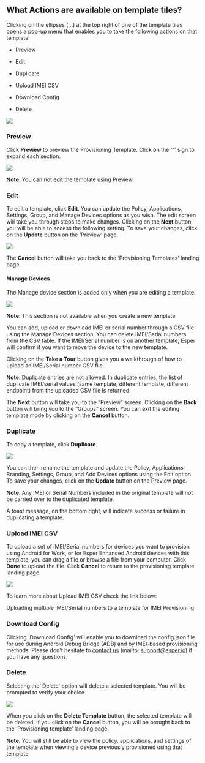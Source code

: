 
## What Actions are available on template tiles?

Clicking on the ellipses (...) at the top right of one of the template tiles opens a pop-up menu that enables you to take the following actions on that template:

-   Preview
    
-   Edit
    
-   Duplicate
    
-   Upload IMEI CSV
    
-   Download Config
    
-   Delete
    

![](./images/3_ProvisioningTemplates_Actions.png)

### Preview

Click **Preview** to preview the Provisioning Template. Click on the ‘^’ sign to expand each section.

![](./images/4_ProvisioningTemplates_Preview.png)

**Note**: You can not edit the template using Preview.

### Edit

To edit a template, click **Edit**. You can update the Policy, Applications, Settings, Group, and Manage Devices options as you wish. The edit screen will take you through steps to make changes. Clicking on the **Next** button, you will be able to access the following setting. To save your changes, click on the **Update** button on the ‘Preview’ page.

  

![](./images/5_ProvisioningTemplates_Edit.png)

The **Cancel** button will take you back to the ‘Provisioning Templates’ landing page.

#### Manage Devices

The Manage device section is added only when you are editing a template.

![](./images/5a-managedevice.png)

  
**Note**: This section is not available when you create a new template.

You can add, upload or download IMEI or serial number through a CSV file using the Manage Devices section. You can delete IMEI/Serial numbers from the CSV table. If the IMEI/Serial number is on another template, Esper will confirm if you want to move the device to the new template.

Clicking on the **Take a Tour** button gives you a walkthrough of how to upload an IMEI/Serial number CSV file.

**Note**: Duplicate entries are not allowed. In duplicate entries, the list of duplicate IMEI/serial values (same template, different template, different endpoint) from the uploaded CSV file is returned.

The **Next** button will take you to the “Preview” screen. Clicking on the **Back** button will bring you to the “Groups” screen. You can exit the editing template mode by clicking on the **Cancel** button.

### Duplicate

To copy a template, click **Duplicate**.

![](./images/6_ProvisioningTemplates_Duplicate.png)

You can then rename the template and update the Policy, Applications, Branding, Settings, Group, and Add Devices options using the Edit option. To save your changes, click on the **Update** button on the Preview page.

**Note**: Any IMEI or Serial Numbers included in the original template will not be carried over to the duplicated template.

A toast message, on the bottom right, will indicate success or failure in duplicating a template.

### Upload IMEI CSV

To upload a set of IMEI/Serial numbers for devices you want to provision using Android for Work, or for Esper Enhanced Android devices with this template, you can drag a file or browse a file from your computer. Click **Done** to upload the file. Click **Cancel** to return to the provisioning template landing page.

![](./images/7_ProvisioningTemplates_IMEI_Upload.png)
  

To learn more about Upload IMEI CSV check the link below: 

Uploading multiple IMEI/Serial numbers to a template for IMEI Provisioning

### Download Config

Clicking 'Download Config' will enable you to download the config.json file for use during Android Debug Bridge (ADB) and by IMEI-based provisioning methods. Please don't hesitate to [contact us](https://docs.esper.io/home/support.html#support) (mailto: [support@esper.io](mailto:support@esper.io)) if you have any questions.

### Delete

Selecting the’ Delete' option will delete a selected template. You will be prompted to verify your choice.

![](./images/8_ProvisioningTemplates_Delete_Template.png)

When you click on the **Delete Template** button, the selected template will be deleted. If you click on the **Cancel** button, you will be brought back to the ‘Provisioning template’ landing page.

**Note**: You will still be able to view the policy, applications, and settings of the template when viewing a device previously provisioned using that template.